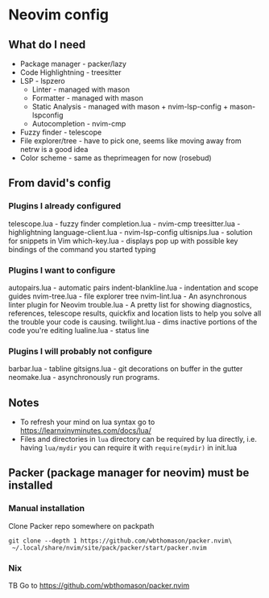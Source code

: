 # Neovim config

## What do I need 

- Package manager    - packer/lazy
- Code Highlightning - treesitter
- LSP                - lspzero
    - Linter          - managed with mason
    - Formatter       - managed with mason
    - Static Analysis - managed with mason + nvim-lsp-config + mason-lspconfig
    - Autocompletion  - nvim-cmp
- Fuzzy finder       - telescope
- File explorer/tree - have to pick one, seems like moving away from netrw is a good idea
- Color scheme       - same as theprimeagen for now (rosebud)

## From david's config

### Plugins I already configured
telescope.lua - fuzzy finder
completion.lua - nvim-cmp
treesitter.lua - highlightning
language-client.lua - nvim-lsp-config
ultisnips.lua - solution for snippets in Vim
which-key.lua - displays pop up with possible key bindings of the command you started typing

### Plugins I want to configure
autopairs.lua - automatic pairs
indent-blankline.lua - indentation and scope guides
nvim-tree.lua - file explorer tree
nvim-lint.lua - An asynchronous linter plugin for Neovim
trouble.lua - A pretty list for showing diagnostics, references, telescope results, quickfix and location lists to help you solve all the trouble your code is causing.
twilight.lua - dims inactive portions of the code you're editing
lualine.lua - status line 

### Plugins I will probably not configure
barbar.lua - tabline
gitsigns.lua - git decorations on buffer in the gutter
neomake.lua - asynchronously run programs.

## Notes

- To refresh your mind on lua syntax go to https://learnxinyminutes.com/docs/lua/
- Files and directories in `lua` directory can be required by lua directly, i.e. having `lua/mydir` you can require it with `require(mydir)` in init.lua 

## Packer (package manager for neovim) must be installed

### Manual installation
Clone Packer repo somewhere on packpath

```
git clone --depth 1 https://github.com/wbthomason/packer.nvim\
 ~/.local/share/nvim/site/pack/packer/start/packer.nvim
```



### Nix

TB
Go to https://github.com/wbthomason/packer.nvim


